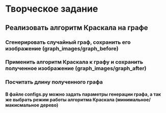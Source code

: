 # Творческое задание

## Реализовать алгоритм Краскала на графе

### Сгенерировать случайный граф, сохранить его изображение (graph_images/graph_before)
### Применить алгоритм Краскала к графу и сохранить полученное изображение (graph_images/graph_after)
### Посчитать длину полученного графа

#### В файле configs.py можно задать параметры генерации графа, а так же выбрать режим работы алгоритма Краскала (минимальное/макисмальное дерево)